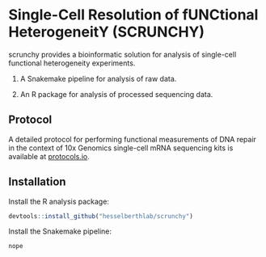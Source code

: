 # Single-Cell Resolution of fUNCtional HeterogeneitY (SCRUNCHY)

scrunchy provides a bioinformatic solution for analysis of single-cell
functional heterogeneity experiments.

1. A Snakemake pipeline for analysis of raw data.

1. An R package for analysis of processed sequencing data.

## Protocol

A detailed protocol for performing functional measurements of DNA repair
in the context of 10x Genomics single-cell mRNA sequencing kits is available at
[protocols.io](https://www.protocols.io/view/single-cell-analysis-of-functional-heterogeneity-i-uhyet7w).

## Installation

Install the R analysis package:

```r 
devtools::install_github("hesselberthlab/scrunchy")
```

Install the Snakemake pipeline:

```python
nope
```
